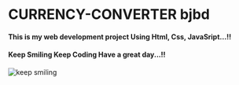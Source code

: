 # CURRENCY-CONVERTER  bjbd

#### This is my web development project Using Html, Css, JavaSript...!!

#### Keep Smiling Keep Coding Have a great day...!! 
![keep smiling](https://github.com/chandrikabijore/Tic-Tac-Toe/assets/93921178/ca0131b6-fbac-472c-adff-5b41973f8bee)

